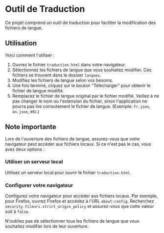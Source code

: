 # Outil de Traduction

Ce projet comprend un outil de traduction pour faciliter la modification des fichiers de langue.

## Utilisation

Voici comment l'utiliser :

1. Ouvrez le fichier `traduction.html` dans votre navigateur.
2. Sélectionnez les fichiers de langue que vous souhaitez modifier. Ces fichiers se trouvent dans le dossier `langues`.
3. Modifiez les fichiers de langue selon vos besoins.
4. Une fois terminé, cliquez sur le bouton "Télécharger" pour obtenir le fichier de langue modifié.
5. Remplacez le fichier de langue original par le fichier modifié. Veillez à ne pas changer le nom ou l'extension du fichier, sinon l'application ne pourra pas lire correctement le fichier de langue. (Exemple: `fr.json`, `en.json`, etc.)

## Note importante

Lors de l'ouverture des fichiers de langue, assurez-vous que votre navigateur peut accéder aux fichiers locaux. Si ce n'est pas le cas, vous avez deux options :

### Utiliser un serveur local

Utilisez un serveur local pour ouvrir le fichier `traduction.html`.

### Configurer votre navigateur

Configurez votre navigateur pour accéder aux fichiers locaux. Par exemple, pour Firefox, ouvrez Firefox et accédez à l'URL `about:config`. Recherchez `security.fileuri.strict_origin_policy` et assurez-vous que cette valeur soit à `false`.

N'oubliez pas de sélectionner tous les fichiers de langue que vous souhaitez modifier lors de leur ouverture.